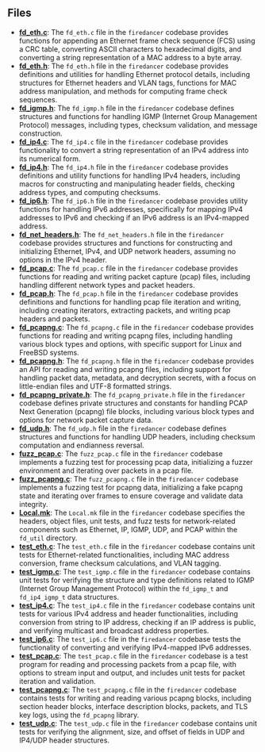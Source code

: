 
## Files
- **[fd_eth.c](net/fd_eth.c.driver.md)**: The `fd_eth.c` file in the `firedancer` codebase provides functions for appending an Ethernet frame check sequence (FCS) using a CRC table, converting ASCII characters to hexadecimal digits, and converting a string representation of a MAC address to a byte array.
- **[fd_eth.h](net/fd_eth.h.driver.md)**: The `fd_eth.h` file in the `firedancer` codebase provides definitions and utilities for handling Ethernet protocol details, including structures for Ethernet headers and VLAN tags, functions for MAC address manipulation, and methods for computing frame check sequences.
- **[fd_igmp.h](net/fd_igmp.h.driver.md)**: The `fd_igmp.h` file in the `firedancer` codebase defines structures and functions for handling IGMP (Internet Group Management Protocol) messages, including types, checksum validation, and message construction.
- **[fd_ip4.c](net/fd_ip4.c.driver.md)**: The `fd_ip4.c` file in the `firedancer` codebase provides functionality to convert a string representation of an IPv4 address into its numerical form.
- **[fd_ip4.h](net/fd_ip4.h.driver.md)**: The `fd_ip4.h` file in the `firedancer` codebase provides definitions and utility functions for handling IPv4 headers, including macros for constructing and manipulating header fields, checking address types, and computing checksums.
- **[fd_ip6.h](net/fd_ip6.h.driver.md)**: The `fd_ip6.h` file in the `firedancer` codebase provides utility functions for handling IPv6 addresses, specifically for mapping IPv4 addresses to IPv6 and checking if an IPv6 address is an IPv4-mapped address.
- **[fd_net_headers.h](net/fd_net_headers.h.driver.md)**: The `fd_net_headers.h` file in the `firedancer` codebase provides structures and functions for constructing and initializing Ethernet, IPv4, and UDP network headers, assuming no options in the IPv4 header.
- **[fd_pcap.c](net/fd_pcap.c.driver.md)**: The `fd_pcap.c` file in the `firedancer` codebase provides functions for reading and writing packet capture (pcap) files, including handling different network types and packet headers.
- **[fd_pcap.h](net/fd_pcap.h.driver.md)**: The `fd_pcap.h` file in the `firedancer` codebase provides definitions and functions for handling pcap file iteration and writing, including creating iterators, extracting packets, and writing pcap headers and packets.
- **[fd_pcapng.c](net/fd_pcapng.c.driver.md)**: The `fd_pcapng.c` file in the `firedancer` codebase provides functions for reading and writing pcapng files, including handling various block types and options, with specific support for Linux and FreeBSD systems.
- **[fd_pcapng.h](net/fd_pcapng.h.driver.md)**: The `fd_pcapng.h` file in the `firedancer` codebase provides an API for reading and writing pcapng files, including support for handling packet data, metadata, and decryption secrets, with a focus on little-endian files and UTF-8 formatted strings.
- **[fd_pcapng_private.h](net/fd_pcapng_private.h.driver.md)**: The `fd_pcapng_private.h` file in the `firedancer` codebase defines private structures and constants for handling PCAP Next Generation (pcapng) file blocks, including various block types and options for network packet capture data.
- **[fd_udp.h](net/fd_udp.h.driver.md)**: The `fd_udp.h` file in the `firedancer` codebase defines structures and functions for handling UDP headers, including checksum computation and endianness reversal.
- **[fuzz_pcap.c](net/fuzz_pcap.c.driver.md)**: The `fuzz_pcap.c` file in the `firedancer` codebase implements a fuzzing test for processing pcap data, initializing a fuzzer environment and iterating over packets in a pcap file.
- **[fuzz_pcapng.c](net/fuzz_pcapng.c.driver.md)**: The `fuzz_pcapng.c` file in the `firedancer` codebase implements a fuzzing test for pcapng data, initializing a fake pcapng state and iterating over frames to ensure coverage and validate data integrity.
- **[Local.mk](net/Local.mk.driver.md)**: The `Local.mk` file in the `firedancer` codebase specifies the headers, object files, unit tests, and fuzz tests for network-related components such as Ethernet, IP, IGMP, UDP, and PCAP within the `fd_util` directory.
- **[test_eth.c](net/test_eth.c.driver.md)**: The `test_eth.c` file in the `firedancer` codebase contains unit tests for Ethernet-related functionalities, including MAC address conversion, frame checksum calculations, and VLAN tagging.
- **[test_igmp.c](net/test_igmp.c.driver.md)**: The `test_igmp.c` file in the `firedancer` codebase contains unit tests for verifying the structure and type definitions related to IGMP (Internet Group Management Protocol) within the `fd_igmp_t` and `fd_ip4_igmp_t` data structures.
- **[test_ip4.c](net/test_ip4.c.driver.md)**: The `test_ip4.c` file in the `firedancer` codebase contains unit tests for various IPv4 address and header functionalities, including conversion from string to IP address, checking if an IP address is public, and verifying multicast and broadcast address properties.
- **[test_ip6.c](net/test_ip6.c.driver.md)**: The `test_ip6.c` file in the `firedancer` codebase tests the functionality of converting and verifying IPv4-mapped IPv6 addresses.
- **[test_pcap.c](net/test_pcap.c.driver.md)**: The `test_pcap.c` file in the `firedancer` codebase is a test program for reading and processing packets from a pcap file, with options to stream input and output, and includes unit tests for packet iteration and validation.
- **[test_pcapng.c](net/test_pcapng.c.driver.md)**: The `test_pcapng.c` file in the `firedancer` codebase contains tests for writing and reading various pcapng blocks, including section header blocks, interface description blocks, packets, and TLS key logs, using the `fd_pcapng` library.
- **[test_udp.c](net/test_udp.c.driver.md)**: The `test_udp.c` file in the `firedancer` codebase contains unit tests for verifying the alignment, size, and offset of fields in UDP and IP4/UDP header structures.
